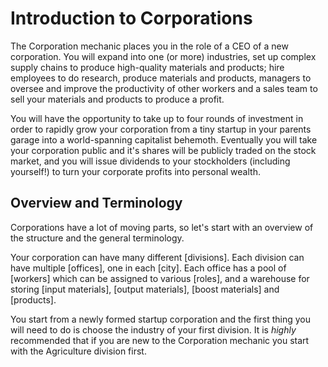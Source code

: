 # Introduction to Corporations

The Corporation mechanic places you in the role of a CEO of a new
corporation. You will expand into one (or more) industries, set up
complex supply chains to produce high-quality materials and products;
hire employees to do research, produce materials and products,
managers to oversee and improve the productivity of other workers and
a sales team to sell your materials and products to produce a profit.

You will have the opportunity to take up to four rounds of investment
in order to rapidly grow your corporation from a tiny startup in your
parents garage into a world-spanning capitalist behemoth. Eventually
you will take your corporation public and it's shares will be publicly
traded on the stock market, and you will issue dividends to your
stockholders (including yourself!) to turn your corporate profits into
personal wealth.

## Overview and Terminology

Corporations have a lot of moving parts, so let's start with an
overview of the structure and the general terminology.

Your corporation can have many different [divisions]. Each division
can have multiple [offices], one in each [city]. Each office has a
pool of [workers] which can be assigned to various [roles], and a
warehouse for storing [input materials], [output materials], [boost
materials] and [products].

You start from a newly formed startup corporation and the first thing
you will need to do is choose the industry of your first division. It
is _highly_ recommended that if you are new to the Corporation
mechanic you start with the Agriculture division first.
